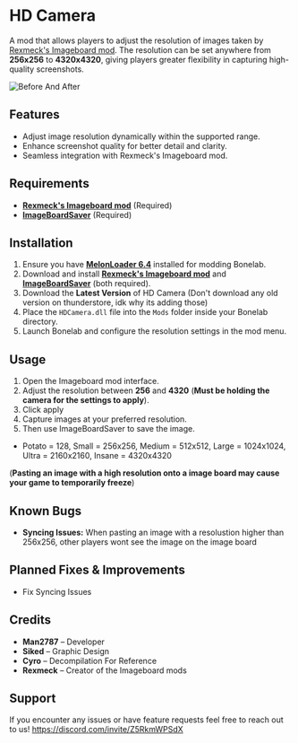 # HD Camera

A mod that allows players to adjust the resolution of images taken by [Rexmeck's Imageboard mod](https://mod.io/g/bonelab/m/imageboard). The resolution can be set anywhere from **256x256** to **4320x4320**, giving players greater flexibility in capturing high-quality screenshots.

![Before And After](https://github.com/SikedGuy/HD-Camera/blob/main/images/BeforeandAfter.png?raw=true)

## Features
- Adjust image resolution dynamically within the supported range.
- Enhance screenshot quality for better detail and clarity.
- Seamless integration with Rexmeck's Imageboard mod.

## Requirements
- [**Rexmeck's Imageboard mod**](https://mod.io/g/bonelab/m/imageboard) (Required)
- [**ImageBoardSaver**](https://thunderstore.io/c/bonelab/p/Rexmeck/ImageBoardSaver/) (Required)

## Installation
1. Ensure you have [**MelonLoader 6.4**](https://melonwiki.xyz/#/?id=requirements) installed for modding Bonelab.
2. Download and install [**Rexmeck's Imageboard mod**](https://mod.io/g/bonelab/m/imageboard) and [**ImageBoardSaver**](https://thunderstore.io/c/bonelab/p/Rexmeck/ImageBoardSaver/) (both required).
3. Download the **Latest Version** of HD Camera (Don't download any old version on thunderstore, idk why its adding those)
4. Place the `HDCamera.dll` file into the `Mods` folder inside your Bonelab directory.
5. Launch Bonelab and configure the resolution settings in the mod menu.

## Usage
1. Open the Imageboard mod interface.
2. Adjust the resolution between **256** and **4320** (**Must be holding the camera for the settings to apply**).
3. Click apply
4. Capture images at your preferred resolution.
5. Then use ImageBoardSaver to save the image.
- Potato = 128,
Small = 256x256,
Medium = 512x512,
Large = 1024x1024,
Ultra = 2160x2160,
Insane = 4320x4320

(**Pasting an image with a high resolution onto a image board may cause your game to temporarily freeze**)

## Known Bugs
- **Syncing Issues:** When pasting an image with a resolustion higher than 256x256, other players wont see the image on the image board

## Planned Fixes & Improvements
- Fix Syncing Issues

## Credits
- **Man2787** – Developer
- **Siked** – Graphic Design
- **Cyro** – Decompilation For Reference
- **Rexmeck** – Creator of the Imageboard mods

## Support
If you encounter any issues or have feature requests feel free to reach out to us! https://discord.com/invite/Z5RkmWPSdX


<!-- … -->